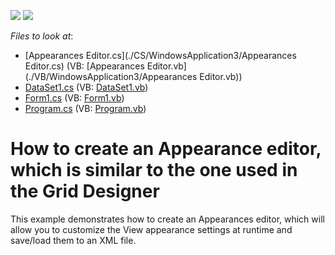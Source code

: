 <!-- default badges list -->
[![](https://img.shields.io/badge/Open_in_DevExpress_Support_Center-FF7200?style=flat-square&logo=DevExpress&logoColor=white)](https://supportcenter.devexpress.com/ticket/details/E2510)
[![](https://img.shields.io/badge/📖_How_to_use_DevExpress_Examples-e9f6fc?style=flat-square)](https://docs.devexpress.com/GeneralInformation/403183)
<!-- default badges end -->
<!-- default file list -->
*Files to look at*:

* [Appearances Editor.cs](./CS/WindowsApplication3/Appearances Editor.cs) (VB: [Appearances Editor.vb](./VB/WindowsApplication3/Appearances Editor.vb))
* [DataSet1.cs](./CS/WindowsApplication3/DataSet1.cs) (VB: [DataSet1.vb](./VB/WindowsApplication3/DataSet1.vb))
* [Form1.cs](./CS/WindowsApplication3/Form1.cs) (VB: [Form1.vb](./VB/WindowsApplication3/Form1.vb))
* [Program.cs](./CS/WindowsApplication3/Program.cs) (VB: [Program.vb](./VB/WindowsApplication3/Program.vb))
<!-- default file list end -->
# How to create an Appearance editor, which is similar to the one used in the Grid Designer


<p>This example demonstrates how to create an Appearances editor, which will allow you to customize the View appearance settings at runtime and save/load them to an XML file.</p>

<br/>


